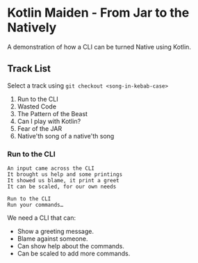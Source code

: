 # Kotlin Maiden - From Jar to the Natively

A demonstration of how a CLI can be turned Native using Kotlin.

## Track List

Select a track using `git checkout <song-in-kebab-case>`

1. Run to the CLI
2. Wasted Code
3. The Pattern of the Beast
4. Can I play with Kotlin?
5. Fear of the JAR
6. Native'th song of a native'th song

### Run to the CLI

```
An input came across the CLI
It brought us help and some printings
It showed us blame, it print a greet
It can be scaled, for our own needs

Run to the CLI
Run your commands…
```

We need a CLI that can:

* Show a greeting message.
* Blame against someone.
* Can show help about the commands.
* Can be scaled to add more commands.

